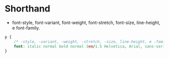 # Shorthand

* font-style, font-variant, font-weight, font-stretch, font-size, line-height, e font-family.

```css
p {
    /* -style, -variant, -weight, -stretch, -size, line-height, e -family. */
    font: italic normal bold normal 3em/1.5 Helvetica, Arial, sans-serif ;
}
```
